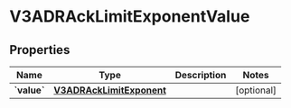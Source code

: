 
# V3ADRAckLimitExponentValue

## Properties
Name | Type | Description | Notes
------------ | ------------- | ------------- | -------------
**&#x60;value&#x60;** | [**V3ADRAckLimitExponent**](V3ADRAckLimitExponent.md) |  |  [optional]



